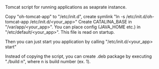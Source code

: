 Tomcat script for running applications as seaprate instance.

Copy "oh-tomcat-app" to "/etc/init.d", create symlink "ln -s /etc/init.d/oh-tomcat-app /etc/init.d/&lt;your_app&gt;"
Create CATALINA_BASE in "/var/app/&lt;your_app&gt;". You can place config (JAVA_HOME etc.) in "/etc/default/&lt;your_app&gt;".
This file is read on startup.

Then you can just start you application by calling "/etc/init.d/&lt;your_app&gt; start"

Instead of copying the script, you can create .deb package by executing "./build n", where n is build number (ex. 1).
